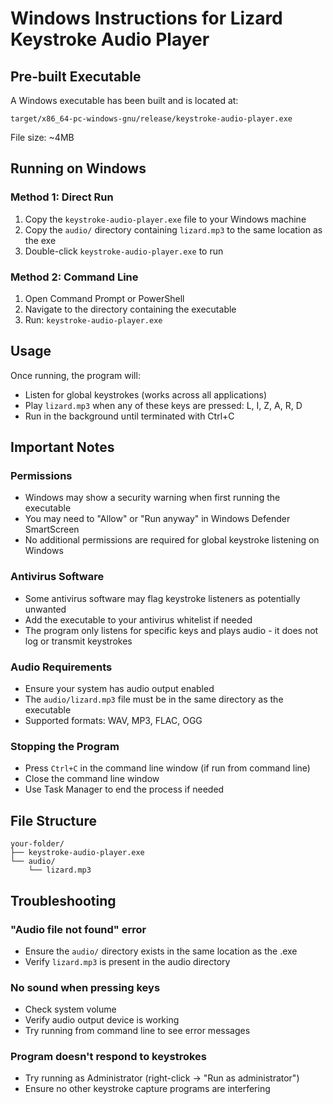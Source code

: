 # Windows Instructions for Lizard Keystroke Audio Player

## Pre-built Executable

A Windows executable has been built and is located at:
```
target/x86_64-pc-windows-gnu/release/keystroke-audio-player.exe
```

File size: ~4MB

## Running on Windows

### Method 1: Direct Run
1. Copy the `keystroke-audio-player.exe` file to your Windows machine
2. Copy the `audio/` directory containing `lizard.mp3` to the same location as the exe
3. Double-click `keystroke-audio-player.exe` to run

### Method 2: Command Line
1. Open Command Prompt or PowerShell
2. Navigate to the directory containing the executable
3. Run: `keystroke-audio-player.exe`

## Usage

Once running, the program will:
- Listen for global keystrokes (works across all applications)
- Play `lizard.mp3` when any of these keys are pressed: L, I, Z, A, R, D
- Run in the background until terminated with Ctrl+C

## Important Notes

### Permissions
- Windows may show a security warning when first running the executable
- You may need to "Allow" or "Run anyway" in Windows Defender SmartScreen
- No additional permissions are required for global keystroke listening on Windows

### Antivirus Software
- Some antivirus software may flag keystroke listeners as potentially unwanted
- Add the executable to your antivirus whitelist if needed
- The program only listens for specific keys and plays audio - it does not log or transmit keystrokes

### Audio Requirements
- Ensure your system has audio output enabled
- The `audio/lizard.mp3` file must be in the same directory as the executable
- Supported formats: WAV, MP3, FLAC, OGG

### Stopping the Program
- Press `Ctrl+C` in the command line window (if run from command line)
- Close the command line window
- Use Task Manager to end the process if needed

## File Structure
```
your-folder/
├── keystroke-audio-player.exe
└── audio/
    └── lizard.mp3
```

## Troubleshooting

### "Audio file not found" error
- Ensure the `audio/` directory exists in the same location as the .exe
- Verify `lizard.mp3` is present in the audio directory

### No sound when pressing keys
- Check system volume
- Verify audio output device is working
- Try running from command line to see error messages

### Program doesn't respond to keystrokes
- Try running as Administrator (right-click → "Run as administrator")
- Ensure no other keystroke capture programs are interfering